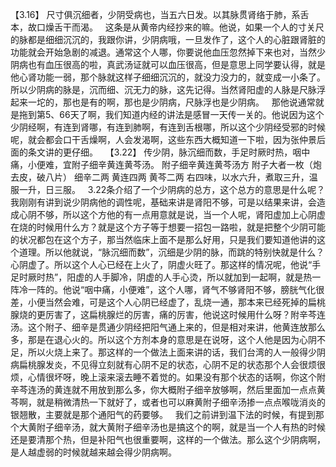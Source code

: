 【3.16】  尺寸俱沉细者，少阴受病也，当五六日发。以其脉贯肾络于肺，系舌本，故口燥舌干而渴。
 
这条是从黄帝内经抄来的嘛。他说，如果一个人的寸关尺的脉都是细细沉沉的，我跟你讲，少阴病哦，一旦发作了，这个人的心脏跟肾脏的功能就会开始急剧的减退。通常这个人哪，你要说他血压忽然掉下来也对，当然少阴病也有血压很高的啦，真武汤证就可以血压很高，但是意思上同学要认得，就是他心肾功能一弱，那个脉就这样子细细沉沉的，就没力没力的，就变成一小条了。所以少阴病的脉是，沉而细、沉无力的脉，这先记得。当然肾阳虚的人脉是尺脉浮起来一坨的，那也是有的啊，那也是少阴病，尺脉浮也是少阴病。
 
那他说通常就是拖到第5、66天了啊，我们知道内经的讲法是感冒一天传一关的。他说因为这个少阴经啊，有连到肾哪，有连到肺啊，有连到舌根哪，所以这个少阴经受邪的时候呢，就会都会口干舌燥啊，人会发渴啊，这些东西大概知道一下啦，因为张仲景后面的条文讲的更仔细。
 
【3.22】  传少阴，脉沉细而数，手足时厥时热，咽中痛，小便难，宜附子细辛黄连黄芩汤。
附子细辛黄连黄芩汤方
附子大者一枚（炮去皮，破八片）  细辛二两  黄连四两  黄芩二两
右四味，以水六升，煮取三升，温服一升，日三服。
 
3.22条介绍了一个少阴病的总方，这个总方的意思是什么呢？我刚刚有讲到说少阴病他的调性呢，基础来讲是肾阳不够，可是以结果来讲，会造成心阴不够，所以这个方他的有一点用意就是说，当一个人呢，肾阳虚加上心阴虚在烧的时候用什么方？就是这个方子等于想要一招包一路啦，就是把整个少阴可能的状况都包在这个方子，那当然临床上面不是那么好用，只是我们要知道他讲的这个道理。所以他就说，“脉沉细而数”，沉细是少阴的脉，而跳的特别快就是什么？心阴虚了。所以这个人心已经在上火了，阴虚火旺了。那这样的情况呢，他说“手足时厥时热”，阳虚的人手脚冷，阴虚的人手心烫，所以就加到一起啊，就是热一阵冷一阵的。他说“咽中痛，小便难”，这个人哪，肾气不够肾阳不够，膀胱气化很差，小便当然会难，可是这个人心阴已经虚了，乱烧一通，那本来已经死掉的扁桃腺烧的更厉害了，这扁桃腺烂的厉害，痛的厉害，他说这时候用什么呀？附辛芩连汤。这个附子、细辛是贯通少阴经把阳气通上来的，但是相对来讲，他黄连放那么多，那是在退心火的。所以这个方剂本身的意思是在说呀，这个人他是因为心阴不足，所以火烧上来了。那这样的一个做法上面来讲的话，我们台湾的人一般得少阴病扁桃腺发炎，不见得立刻就有心阴不足的状态，心阴不足的状态那个人会很烦很烦，心情很坏呀，晚上滚来滚去睡不着觉的。如果没有那个状态的话啊，你这个附辛芩连汤的黄连就不用放到那么多，你大概附子细辛放够啊，然后里面加一点点黄芩啊，就是稍微清热一下就好了，或者也可以麻黄附子细辛汤掺一点点喉咙消炎的银翘散，主要就是那个通阳气的药要够。
 
我们之前讲到温下法的时候，有提到那个大黄附子细辛汤，就大黄附子细辛汤也是搞这个的啊，就是当一个人有热的时候还是要清那个热，但是补阳气也很重要啊，这样的一个做法。那么这个少阴病啊，是人越虚弱的时候就越来越会得少阴病啊。
